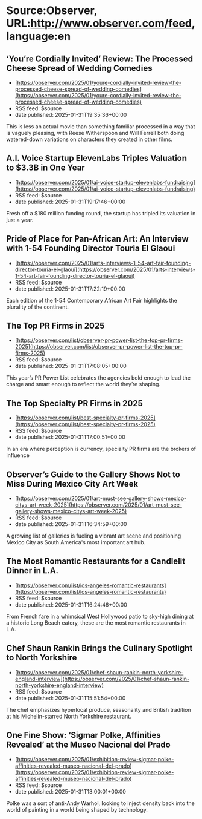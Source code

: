 # Source:Observer, URL:http://www.observer.com/feed, language:en

## ‘You’re Cordially Invited’ Review: The Processed Cheese Spread of Wedding Comedies
 - [https://observer.com/2025/01/youre-cordially-invited-review-the-processed-cheese-spread-of-wedding-comedies](https://observer.com/2025/01/youre-cordially-invited-review-the-processed-cheese-spread-of-wedding-comedies)
 - RSS feed: $source
 - date published: 2025-01-31T19:35:36+00:00

This is less an actual movie than something familiar processed in a way that is vaguely pleasing, with Reese Witherspoon and Will Ferrell both doing watered-down variations on characters they created in other films.

## A.I. Voice Startup ElevenLabs Triples Valuation to $3.3B in One Year
 - [https://observer.com/2025/01/ai-voice-startup-elevenlabs-fundraising](https://observer.com/2025/01/ai-voice-startup-elevenlabs-fundraising)
 - RSS feed: $source
 - date published: 2025-01-31T19:17:46+00:00

Fresh off a $180 million funding round, the startup has tripled its valuation in just a year.

## Pride of Place for Pan-African Art: An Interview with 1-54 Founding Director Touria El Glaoui
 - [https://observer.com/2025/01/arts-interviews-1-54-art-fair-founding-director-touria-el-glaoui](https://observer.com/2025/01/arts-interviews-1-54-art-fair-founding-director-touria-el-glaoui)
 - RSS feed: $source
 - date published: 2025-01-31T17:22:19+00:00

Each edition of the 1-54 Contemporary African Art Fair highlights the plurality of the continent.

## The Top PR Firms in 2025
 - [https://observer.com/list/observer-pr-power-list-the-top-pr-firms-2025](https://observer.com/list/observer-pr-power-list-the-top-pr-firms-2025)
 - RSS feed: $source
 - date published: 2025-01-31T17:08:05+00:00

This year’s PR Power List celebrates the agencies bold enough to lead the charge and smart enough to reflect the world they’re shaping.

## The Top Specialty PR Firms in 2025
 - [https://observer.com/list/best-specialty-pr-firms-2025](https://observer.com/list/best-specialty-pr-firms-2025)
 - RSS feed: $source
 - date published: 2025-01-31T17:00:51+00:00

In an era where perception is currency, specialty PR firms are the brokers of influence

## Observer’s Guide to the Gallery Shows Not to Miss During Mexico City Art Week
 - [https://observer.com/2025/01/art-must-see-gallery-shows-mexico-citys-art-week-2025](https://observer.com/2025/01/art-must-see-gallery-shows-mexico-citys-art-week-2025)
 - RSS feed: $source
 - date published: 2025-01-31T16:34:59+00:00

A growing list of galleries is fueling a vibrant art scene and positioning Mexico City as South America's most important art hub.

## The Most Romantic Restaurants for a Candlelit Dinner in L.A.
 - [https://observer.com/list/los-angeles-romantic-restaurants](https://observer.com/list/los-angeles-romantic-restaurants)
 - RSS feed: $source
 - date published: 2025-01-31T16:24:46+00:00

From French fare in a whimsical West Hollywood patio to sky-high dining at a historic Long Beach eatery, these are the most romantic restaurants in L.A.

## Chef Shaun Rankin Brings the Culinary Spotlight to North Yorkshire
 - [https://observer.com/2025/01/chef-shaun-rankin-north-yorkshire-england-interview](https://observer.com/2025/01/chef-shaun-rankin-north-yorkshire-england-interview)
 - RSS feed: $source
 - date published: 2025-01-31T15:51:54+00:00

The chef emphasizes hyperlocal produce, seasonality and British tradition at his Michelin-starred North Yorkshire restaurant.

## One Fine Show: ‘Sigmar Polke, Affinities Revealed’ at the Museo Nacional del Prado
 - [https://observer.com/2025/01/exhibition-review-sigmar-polke-affinities-revealed-museo-nacional-del-prado](https://observer.com/2025/01/exhibition-review-sigmar-polke-affinities-revealed-museo-nacional-del-prado)
 - RSS feed: $source
 - date published: 2025-01-31T13:00:01+00:00

Polke was a sort of anti-Andy Warhol, looking to inject density back into the world of painting in a world being shaped by technology.

